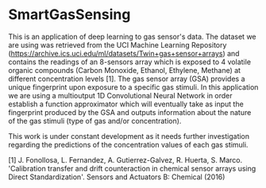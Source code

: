 # SmartGasSensing

This is an application of deep learning to gas sensor's data. The dataset we are using was retrieved from the UCI Machine Learning Repository
(https://archive.ics.uci.edu/ml/datasets/Twin+gas+sensor+arrays) and contains the readings of an 8-sensors array which is exposed to 4 volatile organic compounds
(Carbon Monoxide, Ethanol, Ethylene, Methane) at different concentration levels [1]. The gas sensor array (GSA) provides a unique fingerprint upon exposure to a
specific gas stimuli.  In this application we are using a multioutput 1D Convolutional Neural Network in order establish a function approximator which will
eventually take as input the fingerprint produced by the GSA and outputs information about the nature of the gas stimuli (type of gas and/or concentration).

This work is under constant development as it needs further investigation regarding the predictions of the concentration values of each gas stimuli.

[1] J. Fonollosa, L. Fernandez, A. Gutierrez-Galvez, R. Huerta, S. Marco. 'Calibration transfer and drift counteraction in chemical sensor arrays using Direct
Standardization'. Sensors and Actuators B: Chemical (2016)
